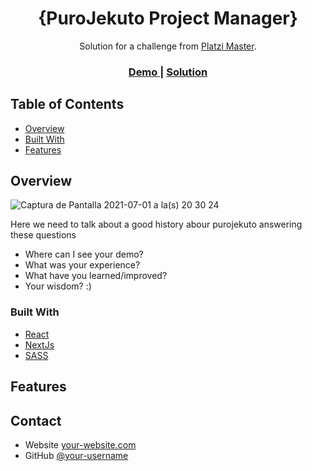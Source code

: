 
<h1 align="center">{PuroJekuto Project Manager}</h1>

<div align="center">
   Solution for a challenge from  <a href="" target="_blank">Platzi Master</a>.
</div>

<div align="center">
  <h3>
    <a href="">
      Demo
    </a>
    <span> | </span>
    <a href="https://{ lik del deploy}">
      Solution
    </a>
  </h3>
</div>

<!-- TABLE OF CONTENTS -->

## Table of Contents

- [Overview](#overview)
- [Built With](#React-NextJs-)
- [Features](#features)

<!-- OVERVIEW -->
## Overview



![Captura de Pantalla 2021-07-01 a la(s) 20 30 24](https://user-images.githubusercontent.com/72485462/124212699-099aae80-dab5-11eb-8706-bd6f9f52c651.png)


Here we need to talk about a good history abour purojekuto answering these questions

- Where can I see your demo?
- What was your experience?
- What have you learned/improved?
- Your wisdom? :)

### Built With

<!-- This section should list any major frameworks that you built your project using. Here are a few examples.-->

- [React](https://reactjs.org/)
- [NextJs](https://vuejs.org/)
- [SASS](https://tailwindcss.com/)

## Features


## Contact

- Website [your-website.com](https://{your-web-site-link})
- GitHub [@your-username](https://{github.com/your-usermame})
